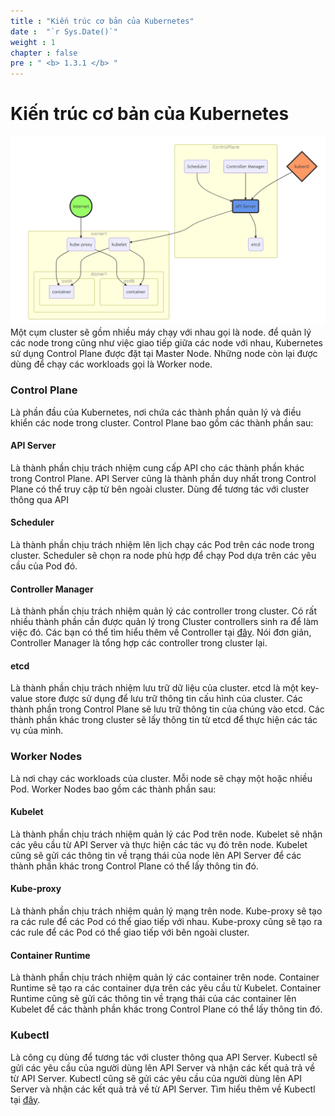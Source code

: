 ```yaml
---
title : "Kiến trúc cơ bản của Kubernetes"
date :  "`r Sys.Date()`" 
weight : 1 
chapter : false
pre : " <b> 1.3.1 </b> "
---
```


# Kiến trúc cơ bản của Kubernetes
![Architect](/images/1-introduce/001.png)
Một cụm cluster sẽ gồm nhiều máy chạy với nhau gọi là node. để quản lý các node trong cũng như việc giao tiếp giữa các node với nhau, Kubernetes sử dụng Control Plane được đặt tại Master Node. Những node còn lại được dùng để chạy các workloads gọi là Worker node.
### Control Plane
Là phần đầu của Kubernetes, nơi chứa các thành phần quản lý và điều khiển các node trong cluster. Control Plane bao gồm các thành phần sau:
#### API Server
Là thành phần chịu trách nhiệm cung cấp API cho các thành phần khác trong Control Plane. API Server cũng là thành phần duy nhất trong Control Plane có thể truy cập từ bên ngoài cluster. Dùng để tương tác với cluster thông qua API
#### Scheduler
Là thành phần chịu trách nhiệm lên lịch chạy các Pod trên các node trong cluster. Scheduler sẽ chọn ra node phù hợp để chạy Pod dựa trên các yêu cầu của Pod đó.
#### Controller Manager
Là thành phần chịu trách nhiệm quản lý các controller trong cluster. Có rất nhiều thành phần cần được quản lý trong Cluster controllers sinh ra để làm việc đó. Các bạn có thể tìm hiểu thêm về Controller tại [đây](https://kubernetes.io/docs/concepts/architecture/controller/). Nói đơn giản, Controller Manager là tổng hợp các controller trong cluster lại.
#### etcd
Là thành phần chịu trách nhiệm lưu trữ dữ liệu của cluster. etcd là một key-value store được sử dụng để lưu trữ thông tin cấu hình của cluster. Các thành phần trong Control Plane sẽ lưu trữ thông tin của chúng vào etcd. Các thành phần khác trong cluster sẽ lấy thông tin từ etcd để thực hiện các tác vụ của mình.
### Worker Nodes
Là nơi chạy các workloads của cluster. Mỗi node sẽ chạy một hoặc nhiều Pod. Worker Nodes bao gồm các thành phần sau:
#### Kubelet
Là thành phần chịu trách nhiệm quản lý các Pod trên node. Kubelet sẽ nhận các yêu cầu từ API Server và thực hiện các tác vụ đó trên node. Kubelet cũng sẽ gửi các thông tin về trạng thái của node lên API Server để các thành phần khác trong Control Plane có thể lấy thông tin đó.
#### Kube-proxy
Là thành phần chịu trách nhiệm quản lý mạng trên node. Kube-proxy sẽ tạo ra các rule để các Pod có thể giao tiếp với nhau. Kube-proxy cũng sẽ tạo ra các rule để các Pod có thể giao tiếp với bên ngoài cluster.
#### Container Runtime
Là thành phần chịu trách nhiệm quản lý các container trên node. Container Runtime sẽ tạo ra các container dựa trên các yêu cầu từ Kubelet. Container Runtime cũng sẽ gửi các thông tin về trạng thái của các container lên Kubelet để các thành phần khác trong Control Plane có thể lấy thông tin đó.
### Kubectl
Là công cụ dùng để tương tác với cluster thông qua API Server. Kubectl sẽ gửi các yêu cầu của người dùng lên API Server và nhận các kết quả trả về từ API Server. Kubectl cũng sẽ gửi các yêu cầu của người dùng lên API Server và nhận các kết quả trả về từ API Server. Tìm hiểu thêm về Kubectl tại [đây](https://kubernetes.io/docs/reference/kubectl/overview/).